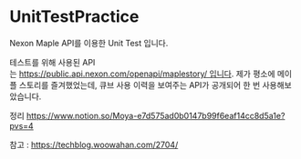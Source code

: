 # UnitTestPractice
Nexon Maple API를 이용한 Unit Test 입니다.

테스트를 위해 사용된 API 는 https://public.api.nexon.com/openapi/maplestory/ 입니다. 제가 평소에 메이플 스토리를 즐겨했었는데, 큐브 사용 이력을 보여주는 API가 공개되어 한 번 사용해보았습니다.

정리 
https://www.notion.so/Moya-e7d575ad0b0147b99f6eaf14cc8d5a1e?pvs=4

참고 : https://techblog.woowahan.com/2704/
